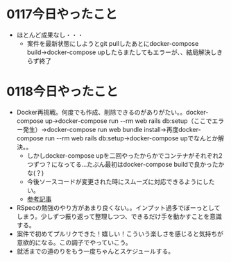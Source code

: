 # 0117今日やったこと
- ほとんど成果なし・・・
  - 案件を最新状態にしようとgit pullしたあとにdocker-compose build→docker-compose upしたらまたしてもエラーが、、結局解決しきらず終了

# 0118今日やったこと
- Docker再挑戦。何度でも作成、削除できるのがありがたい。。docker-compose up→docker-compose run --rm web rails db:setup（ここでエラー発生）→docker-compose run web bundle install→再度docker-compose run --rm web rails db:setup→docker-compose upでなんとか解決。。
  - しかしdocker-compose upを二回やったからかでコンテナがそれぞれ2つずつ？になってる…たぶん最初はdocker-compose buildで良かったかな(？)
  - 今後ソースコードが変更された時にスムーズに対応できるようにしたい。
  - [参考記事](https://qiita.com/okyk/items/a374ddb3f853d1688820)
- RSpecの勉強のやり方があまり良くない。。インプット過多でぼーっとしてしまう。少しずつ振り返って整理しつつ、できるだけ手を動かすことを意識する。
- 案件で初めてプルリクできた！嬉しい！こういう楽しさを感じると気持ちが意欲的になる。この調子でやっていこう。
- 就活までの道のりをもう一度ちゃんとスケジュールする。